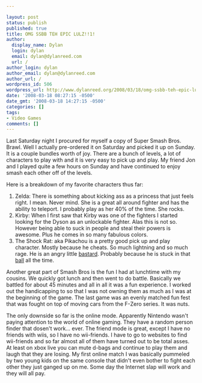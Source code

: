 ```yaml
---

layout: post
status: publish
published: true
title: OMG SSBB TEH EPIC LULZ!!1!
author:
  display_name: Dylan
  login: dylan
  email: dylan@dylanreed.com
  url: /
author_login: dylan
author_email: dylan@dylanreed.com
author_url: /
wordpress_id: 506
wordpress_url: http://www.dylanreed.org/2008/03/18/omg-ssbb-teh-epic-lulz1/
date: '2008-03-18 08:27:15 -0500'
date_gmt: '2008-03-18 14:27:15 -0500'
categories: []
tags:
- Video Games
comments: []
---
```


Last Saturday night I procured for myself a copy of Super Smash Bros. Brawl. Well I actually pre-ordered it on Saturday and picked it up on Sunday. It is a couple bundles worth of joy. There are a bunch of levels, a lot of characters to play with and it is very easy to pick up and play. My friend Jon and I played quite a few hours on Sunday and have continued to enjoy smash each other off of the levels.

Here is a breakdown of my favorite characters thus far:

  1. Zelda: There is something about kicking ass as a princess that just feels right. I mean. Never mind. She is a great all around fighter and has the ability to teleport. I probably play as her 40% of the time. She rocks.
  2. Kirby: When I first saw that Kirby was one of the fighters I started looking for the Dyson as an unlockable fighter. Alas this is not so. However being able to suck in people and steal their powers is awesome. Plus he comes in so many fabulous colors.
  3. The Shock Rat: aka Pikachou is a pretty good pick up and play character. Mostly because he cheats. So much lightning and so much rage. He is an angry little [bastard][1]. Probably because he is stuck in that [ball][2] all the time.
  


   [1]: http://www.penny-arcade.com/comic/2008/02/22
   [2]: http://www.vgcats.com/comics/?strip_id=1

  
Another great part of Smash Bros is the fun I had at lunchtime with my cousins. We quickly got lunch and then went to do battle. Basically we battled for about 45 minutes and all in all it was a fun experience. I worked out the handicapping to so that I was not owning them as much as I was at the beginning of the game. The last game was an evenly matched fun fest that was fought on top of moving cars from the F-Zero series. It was nuts.

The only downside so far is the online mode. Apparently Nintendo wasn't paying attention to the world of online gaming. They have a random person finder that dosen't work... ever. The friend mode is great, except I have no friends with wiis, so I have no wii-friends. I have to go to websites to find wii-friends and so far almost all of them have turned out to be total asses. At least on xbox live you can mute d-bags and continue to play them and laugh that they are losing. My first online match I was basically pummeled by two young kids on the same console that didn't even bother to fight each other they just ganged up on me. Some day the Internet slap will work and they will all pay.
